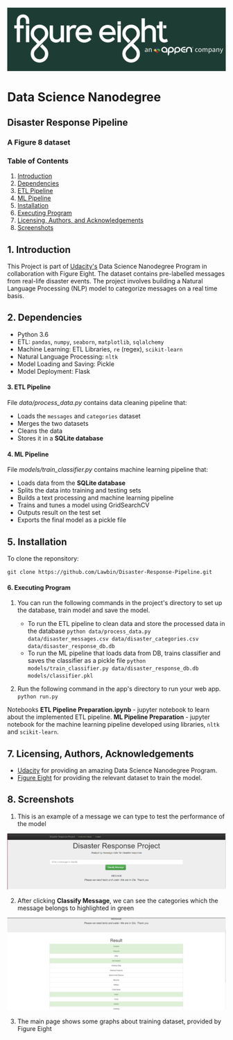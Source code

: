![fig8](https://github.com/sousablde/Disaster-Response-Pipeline/blob/master/Images/f8logo.PNG)

# Data Science Nanodegree
## Disaster Response Pipeline
### A Figure 8 dataset

### Table of Contents
1. [Introduction](#introduction)
2. [Dependencies](#libraries)
3. [ETL Pipeline](#ETL)
4. [ML Pipeline](#ML)
5. [Installation](#install)
6. [Executing Program](#execution)
7. [Licensing, Authors, and Acknowledgements](#licensing)
8. [Screenshots](#screenshots)

## 1. Introduction <a name="introduction"></a>
This Project is part of [Udacity's](https://www.udacity.com/) Data Science Nanodegree Program in collaboration with Figure Eight. The dataset contains pre-labelled messages from real-life disaster events. The project involves building a Natural Language Processing (NLP) model to categorize messages on a real time basis.

## 2. Dependencies <a name="libraries"></a>
* Python 3.6
* ETL: `pandas`, `numpy`, `seaborn`, `matplotlib`, `sqlalchemy`
* Machine Learning: ETL Libraries, `re` (regex), `scikit-learn`
* Natural Language Processing: `nltk`
* Model Loading and Saving: Pickle
* Model Deployment: Flask

#### 3. ETL Pipeline <a name="ETL"></a>

File _data/process_data.py_ contains data cleaning pipeline that:

- Loads the `messages` and `categories` dataset
- Merges the two datasets
- Cleans the data
- Stores it in a **SQLite database**

#### 4. ML Pipeline <a name="ML"></a>

File _models/train_classifier.py_ contains machine learning pipeline that:

- Loads data from the **SQLite database**
- Splits the data into training and testing sets
- Builds a text processing and machine learning pipeline
- Trains and tunes a model using GridSearchCV
- Outputs result on the test set
- Exports the final model as a pickle file

## 5. Installation <a name="install"></a>
To clone the reponsitory:
```
git clone https://github.com/Lawbin/Disaster-Response-Pipeline.git
```

#### 6. Executing Program <a name="execution"></a>

1. You can run the following commands in the project's directory to set up the database, train model and save the model.

    - To run the ETL pipeline to clean data and store the processed data in the database
        `python data/process_data.py data/disaster_messages.csv data/disaster_categories.csv data/disaster_response_db.db`
    - To run the ML pipeline that loads data from DB, trains classifier and saves the classifier as a pickle file
        `python models/train_classifier.py data/disaster_response_db.db models/classifier.pkl`

2. Run the following command in the app's directory to run your web app.
    `python run.py`

Notebooks
**ETL Pipeline Preparation.ipynb** - jupyter notebook to learn about the implemented ETL pipeline.
**ML Pipeline Preparation** - jupyter notebook for the machine learning pipeline developed using libraries, `nltk` and `scikit-learn`.

## 7. Licensing, Authors, Acknowledgements<a name="licensing"></a>
* [Udacity](https://www.udacity.com/) for providing an amazing Data Science Nanodegree Program.
* [Figure Eight](https://www.figure-eight.com/) for providing the relevant dataset to train the model.

## 8. Screenshots <a name="screenshots"></a>

1. This is an example of a message we can type to test the performance of the model

![Sample Input](screenshots/sample_input.png)

2. After clicking **Classify Message**, we can see the categories which the message belongs to highlighted in green

![Sample Output](screenshots/sample_output.png)

3. The main page shows some graphs about training dataset, provided by Figure Eight
